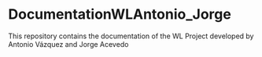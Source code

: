# DocumentationWLAntonio_Jorge
This repository contains the documentation of the WL Project developed by Antonio Vázquez and Jorge Acevedo

